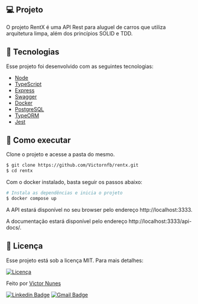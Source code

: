 ## 💻 Projeto

O projeto RentX é uma API Rest para aluguel de carros que utiliza arquitetura limpa, além dos princípios SOLID e TDD.

## 🧪 Tecnologias

Esse projeto foi desenvolvido com as seguintes tecnologias:

- [Node](https://nodejs.org/en/)
- [TypeScript](https://www.typescriptlang.org/)
- [Express](https://expressjs.com/pt-br/)
- [Swagger](https://swagger.io/)
- [Docker](https://www.docker.com/)
- [PostgreSQL](https://www.postgresql.org/)
- [TypeORM](https://typeorm.io/)
- [Jest](https://jestjs.io/)

## 🚀 Como executar

Clone o projeto e acesse a pasta do mesmo.

```bash
$ git clone https://github.com/Victornfb/rentx.git
$ cd rentx
```

Com o docker instalado, basta seguir os passos abaixo:

```bash
# Instala as dependências e inicia o projeto
$ docker compose up
```

A API estará disponível no seu browser pelo endereço http://localhost:3333.

A documentação estará disponível pelo endereço http://localhost:3333/api-docs/.

## 📝 Licença

Esse projeto está sob a licença MIT. Para mais detalhes:

<a href="https://opensource.org/licenses/MIT" target="_blank"><img alt="Licença" src="https://img.shields.io/badge/license-MIT-0a66c2?style=flat-square"></a>

Feito por [Victor Nunes](https://victornfb.com.br/)

[![Linkedin Badge](https://img.shields.io/badge/-Victor%20Nunes-0a66c2?style=flat-square&logo=Linkedin&logoColor=white&link=https://www.linkedin.com/in/victornfb/)](https://www.linkedin.com/in/victornfb/)
[![Gmail Badge](https://img.shields.io/badge/-victornfb@outlook.com-ea4435?style=flat-square&logo=Gmail&logoColor=white&link=mailto:victornfb@outlook.com)](mailto:victornfb@outlook.com)

